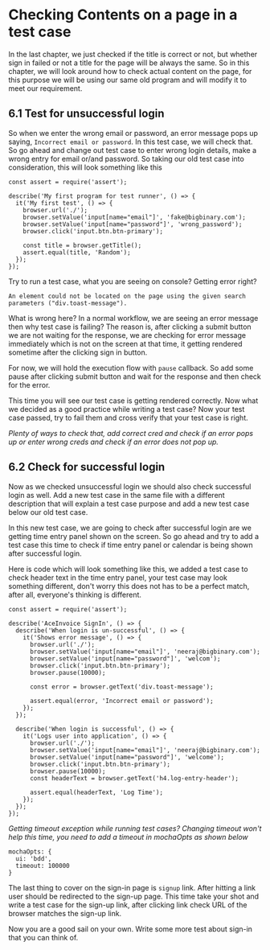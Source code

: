 # Checking Contents on a page in a test case

In the last chapter, we just checked if the title is correct or not, but whether sign in failed or not a title for the page will be always the same.
So in this chapter, we will look around how to check actual content on the page, for this purpose we will be using our same old program
and will modify it to meet our requirement.

## 6.1 Test for unsuccessful login

So when we enter the wrong email or password, an error message pops up saying, `Incorrect email or password`. In this test case, we will check that. So go ahead and change out test case to enter wrong login details, make a wrong entry for email or/and password. So taking our old test case into consideration, this will look something like this

```
const assert = require('assert');

describe('My first program for test runner', () => {
  it('My first test', () => {
    browser.url('./');
    browser.setValue('input[name="email"]', 'fake@bigbinary.com');
    browser.setValue('input[name="password"]', 'wrong_password');
    browser.click('input.btn.btn-primary');

    const title = browser.getTitle();
    assert.equal(title, 'Random');
  });
});
```

Try to run a test case, what you are seeing on console? Getting error right?

```
An element could not be located on the page using the given search parameters ("div.toast-message").
```

What is wrong here? In a normal workflow, we are seeing an error message then why test case is failing? The reason is, after clicking a submit button we are not waiting for the response, we are checking for error message immediately which is not on the screen at that time, it getting rendered sometime after the clicking sign in button.

For now, we will hold the execution flow with `pause` callback. So add some pause after clicking submit button and wait for the response and then check for the error.

This time you will see our test case is getting rendered correctly. Now what we decided as a good practice while writing a test case? Now your test case passed, try to fail them and cross verify that your test case is right.

_Plenty of ways to check that, add correct cred and check if an error pops up or enter wrong creds and check if an error does not pop up._

## 6.2 Check for successful login

Now as we checked unsuccessful login we should also check successful login as well. Add a new test case in the same file with a different description that will explain a test case purpose and add a new test case below our old test case.

In this new test case, we are going to check after successful login are we getting time entry panel shown on the screen. So go ahead and try to add a test case this time to check if time entry panel or calendar is being shown after successful login.

Here is code which will look something like this, we added a test case to check header text in the time entry panel, your test case may look something different, don't worry this does not has to be a perfect match, after all, everyone's thinking is different.

```
const assert = require('assert');

describe('AceInvoice SignIn', () => {
  describe('When login is un-successful', () => {
    it('Shows error message', () => {
      browser.url('./');
      browser.setValue('input[name="email"]', 'neeraj@bigbinary.com');
      browser.setValue('input[name="password"]', 'welcom');
      browser.click('input.btn.btn-primary');
      browser.pause(10000);

      const error = browser.getText('div.toast-message');

      assert.equal(error, 'Incorrect email or password');
    });
  });

  describe('When login is successful', () => {
    it('Logs user into application', () => {
      browser.url('./');
      browser.setValue('input[name="email"]', 'neeraj@bigbinary.com');
      browser.setValue('input[name="password"]', 'welcome');
      browser.click('input.btn.btn-primary');
      browser.pause(10000);
      const headerText = browser.getText('h4.log-entry-header');

      assert.equal(headerText, 'Log Time');
    });
  });
});

```

_Getting timeout exception while running test cases? Changing timeout won't help this time, you need to add a timeout in mochaOpts as shown below_

```
mochaOpts: {
  ui: 'bdd',
  timeout: 100000
}
```

The last thing to cover on the sign-in page is `signup` link. After hitting a link user should be redirected to the sign-up page. This time take your shot and write a test case for the sign-up link, after clicking link check URL of the browser matches the sign-up link.

Now you are a good sail on your own. Write some more test about sign-in that you can think of.
